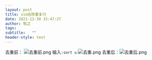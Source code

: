 ```yaml
---
layout: post
title: vim去除重复行
date: 2021-12-30 15:47:27
author: 牧之
tags: 
subtitle:   ""
header-style: text
---
```



去重前：
![去重前.png][1]
输入`:sort u`
![去重.png][2]
去重后：![去重后.png][3]


  [1]: https://blog.cseve.com/usr/uploads/2021/12/3092480774.png
  [2]: https://blog.cseve.com/usr/uploads/2021/12/1248027295.png
  [3]: https://blog.cseve.com/usr/uploads/2021/12/2521726466.png